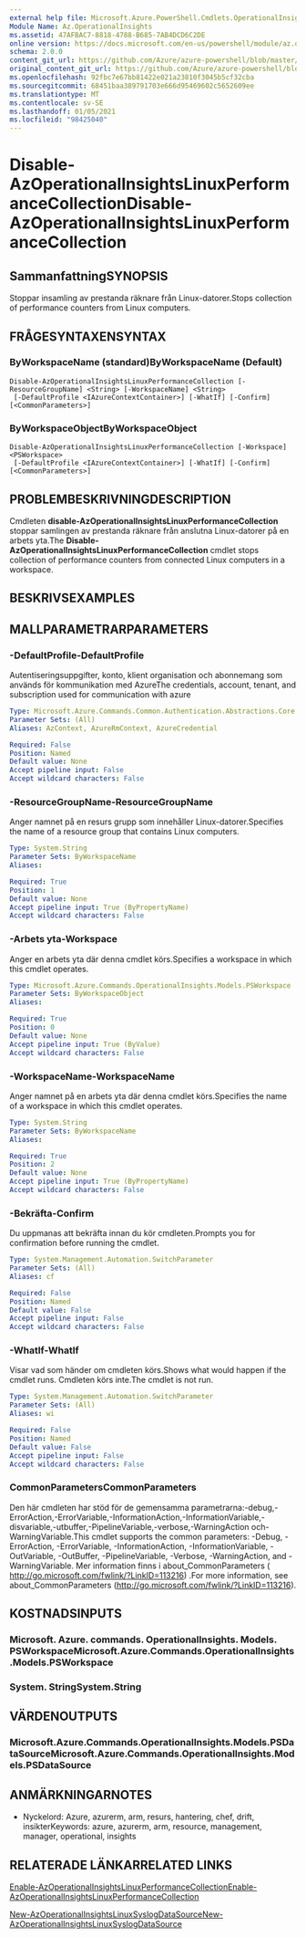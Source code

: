 ```yaml
---
external help file: Microsoft.Azure.PowerShell.Cmdlets.OperationalInsights.dll-Help.xml
Module Name: Az.OperationalInsights
ms.assetid: 47AFBAC7-8818-4788-B685-7AB4DCD6C2DE
online version: https://docs.microsoft.com/en-us/powershell/module/az.operationalinsights/disable-azoperationalinsightslinuxperformancecollection
schema: 2.0.0
content_git_url: https://github.com/Azure/azure-powershell/blob/master/src/OperationalInsights/OperationalInsights/help/Disable-AzOperationalInsightsLinuxPerformanceCollection.md
original_content_git_url: https://github.com/Azure/azure-powershell/blob/master/src/OperationalInsights/OperationalInsights/help/Disable-AzOperationalInsightsLinuxPerformanceCollection.md
ms.openlocfilehash: 92fbc7e67bb81422e021a23810f3045b5cf32cba
ms.sourcegitcommit: 68451baa389791703e666d95469602c5652609ee
ms.translationtype: MT
ms.contentlocale: sv-SE
ms.lasthandoff: 01/05/2021
ms.locfileid: "98425040"
---
```

# <span data-ttu-id="befc8-101">Disable-AzOperationalInsightsLinuxPerformanceCollection</span><span class="sxs-lookup"><span data-stu-id="befc8-101">Disable-AzOperationalInsightsLinuxPerformanceCollection</span></span>

## <span data-ttu-id="befc8-102">Sammanfattning</span><span class="sxs-lookup"><span data-stu-id="befc8-102">SYNOPSIS</span></span>
<span data-ttu-id="befc8-103">Stoppar insamling av prestanda räknare från Linux-datorer.</span><span class="sxs-lookup"><span data-stu-id="befc8-103">Stops collection of performance counters from Linux computers.</span></span>

## <span data-ttu-id="befc8-104">FRÅGESYNTAXEN</span><span class="sxs-lookup"><span data-stu-id="befc8-104">SYNTAX</span></span>

### <span data-ttu-id="befc8-105">ByWorkspaceName (standard)</span><span class="sxs-lookup"><span data-stu-id="befc8-105">ByWorkspaceName (Default)</span></span>
```
Disable-AzOperationalInsightsLinuxPerformanceCollection [-ResourceGroupName] <String> [-WorkspaceName] <String>
 [-DefaultProfile <IAzureContextContainer>] [-WhatIf] [-Confirm] [<CommonParameters>]
```

### <span data-ttu-id="befc8-106">ByWorkspaceObject</span><span class="sxs-lookup"><span data-stu-id="befc8-106">ByWorkspaceObject</span></span>
```
Disable-AzOperationalInsightsLinuxPerformanceCollection [-Workspace] <PSWorkspace>
 [-DefaultProfile <IAzureContextContainer>] [-WhatIf] [-Confirm] [<CommonParameters>]
```

## <span data-ttu-id="befc8-107">PROBLEMBESKRIVNING</span><span class="sxs-lookup"><span data-stu-id="befc8-107">DESCRIPTION</span></span>
<span data-ttu-id="befc8-108">Cmdleten **disable-AzOperationalInsightsLinuxPerformanceCollection** stoppar samlingen av prestanda räknare från anslutna Linux-datorer på en arbets yta.</span><span class="sxs-lookup"><span data-stu-id="befc8-108">The **Disable-AzOperationalInsightsLinuxPerformanceCollection** cmdlet stops collection of performance counters from connected Linux computers in a workspace.</span></span>

## <span data-ttu-id="befc8-109">BESKRIVS</span><span class="sxs-lookup"><span data-stu-id="befc8-109">EXAMPLES</span></span>

## <span data-ttu-id="befc8-110">MALLPARAMETRAR</span><span class="sxs-lookup"><span data-stu-id="befc8-110">PARAMETERS</span></span>

### <span data-ttu-id="befc8-111">-DefaultProfile</span><span class="sxs-lookup"><span data-stu-id="befc8-111">-DefaultProfile</span></span>
<span data-ttu-id="befc8-112">Autentiseringsuppgifter, konto, klient organisation och abonnemang som används för kommunikation med Azure</span><span class="sxs-lookup"><span data-stu-id="befc8-112">The credentials, account, tenant, and subscription used for communication with azure</span></span>

```yaml
Type: Microsoft.Azure.Commands.Common.Authentication.Abstractions.Core.IAzureContextContainer
Parameter Sets: (All)
Aliases: AzContext, AzureRmContext, AzureCredential

Required: False
Position: Named
Default value: None
Accept pipeline input: False
Accept wildcard characters: False
```

### <span data-ttu-id="befc8-113">-ResourceGroupName</span><span class="sxs-lookup"><span data-stu-id="befc8-113">-ResourceGroupName</span></span>
<span data-ttu-id="befc8-114">Anger namnet på en resurs grupp som innehåller Linux-datorer.</span><span class="sxs-lookup"><span data-stu-id="befc8-114">Specifies the name of a resource group that contains Linux computers.</span></span>

```yaml
Type: System.String
Parameter Sets: ByWorkspaceName
Aliases:

Required: True
Position: 1
Default value: None
Accept pipeline input: True (ByPropertyName)
Accept wildcard characters: False
```

### <span data-ttu-id="befc8-115">-Arbets yta</span><span class="sxs-lookup"><span data-stu-id="befc8-115">-Workspace</span></span>
<span data-ttu-id="befc8-116">Anger en arbets yta där denna cmdlet körs.</span><span class="sxs-lookup"><span data-stu-id="befc8-116">Specifies a workspace in which this cmdlet operates.</span></span>

```yaml
Type: Microsoft.Azure.Commands.OperationalInsights.Models.PSWorkspace
Parameter Sets: ByWorkspaceObject
Aliases:

Required: True
Position: 0
Default value: None
Accept pipeline input: True (ByValue)
Accept wildcard characters: False
```

### <span data-ttu-id="befc8-117">-WorkspaceName</span><span class="sxs-lookup"><span data-stu-id="befc8-117">-WorkspaceName</span></span>
<span data-ttu-id="befc8-118">Anger namnet på en arbets yta där denna cmdlet körs.</span><span class="sxs-lookup"><span data-stu-id="befc8-118">Specifies the name of a workspace in which this cmdlet operates.</span></span>

```yaml
Type: System.String
Parameter Sets: ByWorkspaceName
Aliases:

Required: True
Position: 2
Default value: None
Accept pipeline input: True (ByPropertyName)
Accept wildcard characters: False
```

### <span data-ttu-id="befc8-119">-Bekräfta</span><span class="sxs-lookup"><span data-stu-id="befc8-119">-Confirm</span></span>
<span data-ttu-id="befc8-120">Du uppmanas att bekräfta innan du kör cmdleten.</span><span class="sxs-lookup"><span data-stu-id="befc8-120">Prompts you for confirmation before running the cmdlet.</span></span>

```yaml
Type: System.Management.Automation.SwitchParameter
Parameter Sets: (All)
Aliases: cf

Required: False
Position: Named
Default value: False
Accept pipeline input: False
Accept wildcard characters: False
```

### <span data-ttu-id="befc8-121">-WhatIf</span><span class="sxs-lookup"><span data-stu-id="befc8-121">-WhatIf</span></span>
<span data-ttu-id="befc8-122">Visar vad som händer om cmdleten körs.</span><span class="sxs-lookup"><span data-stu-id="befc8-122">Shows what would happen if the cmdlet runs.</span></span>
<span data-ttu-id="befc8-123">Cmdleten körs inte.</span><span class="sxs-lookup"><span data-stu-id="befc8-123">The cmdlet is not run.</span></span>

```yaml
Type: System.Management.Automation.SwitchParameter
Parameter Sets: (All)
Aliases: wi

Required: False
Position: Named
Default value: False
Accept pipeline input: False
Accept wildcard characters: False
```

### <span data-ttu-id="befc8-124">CommonParameters</span><span class="sxs-lookup"><span data-stu-id="befc8-124">CommonParameters</span></span>
<span data-ttu-id="befc8-125">Den här cmdleten har stöd för de gemensamma parametrarna:-debug,-ErrorAction,-ErrorVariable,-InformationAction,-InformationVariable,-disvariable,-utbuffer,-PipelineVariable,-verbose,-WarningAction och-WarningVariable.</span><span class="sxs-lookup"><span data-stu-id="befc8-125">This cmdlet supports the common parameters: -Debug, -ErrorAction, -ErrorVariable, -InformationAction, -InformationVariable, -OutVariable, -OutBuffer, -PipelineVariable, -Verbose, -WarningAction, and -WarningVariable.</span></span> <span data-ttu-id="befc8-126">Mer information finns i about_CommonParameters ( http://go.microsoft.com/fwlink/?LinkID=113216) .</span><span class="sxs-lookup"><span data-stu-id="befc8-126">For more information, see about_CommonParameters (http://go.microsoft.com/fwlink/?LinkID=113216).</span></span>

## <span data-ttu-id="befc8-127">KOSTNADS</span><span class="sxs-lookup"><span data-stu-id="befc8-127">INPUTS</span></span>

### <span data-ttu-id="befc8-128">Microsoft. Azure. commands. OperationalInsights. Models. PSWorkspace</span><span class="sxs-lookup"><span data-stu-id="befc8-128">Microsoft.Azure.Commands.OperationalInsights.Models.PSWorkspace</span></span>

### <span data-ttu-id="befc8-129">System. String</span><span class="sxs-lookup"><span data-stu-id="befc8-129">System.String</span></span>

## <span data-ttu-id="befc8-130">VÄRDEN</span><span class="sxs-lookup"><span data-stu-id="befc8-130">OUTPUTS</span></span>

### <span data-ttu-id="befc8-131">Microsoft.Azure.Commands.OperationalInsights.Models.PSDataSource</span><span class="sxs-lookup"><span data-stu-id="befc8-131">Microsoft.Azure.Commands.OperationalInsights.Models.PSDataSource</span></span>

## <span data-ttu-id="befc8-132">ANMÄRKNINGAR</span><span class="sxs-lookup"><span data-stu-id="befc8-132">NOTES</span></span>
* <span data-ttu-id="befc8-133">Nyckelord: Azure, azurerm, arm, resurs, hantering, chef, drift, insikter</span><span class="sxs-lookup"><span data-stu-id="befc8-133">Keywords: azure, azurerm, arm, resource, management, manager, operational, insights</span></span>

## <span data-ttu-id="befc8-134">RELATERADE LÄNKAR</span><span class="sxs-lookup"><span data-stu-id="befc8-134">RELATED LINKS</span></span>

[<span data-ttu-id="befc8-135">Enable-AzOperationalInsightsLinuxPerformanceCollection</span><span class="sxs-lookup"><span data-stu-id="befc8-135">Enable-AzOperationalInsightsLinuxPerformanceCollection</span></span>](./Enable-AzOperationalInsightsLinuxPerformanceCollection.md)

[<span data-ttu-id="befc8-136">New-AzOperationalInsightsLinuxSyslogDataSource</span><span class="sxs-lookup"><span data-stu-id="befc8-136">New-AzOperationalInsightsLinuxSyslogDataSource</span></span>](./New-AzOperationalInsightsLinuxSyslogDataSource.md)


